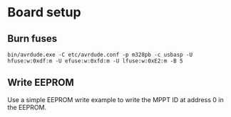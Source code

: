# Board setup

## Burn fuses

`bin/avrdude.exe -C etc/avrdude.conf -p m328pb -c usbasp -U hfuse:w:0xdf:m -U efuse:w:0xfd:m -U lfuse:w:0xE2:m -B 5`

## Write EEPROM

Use a simple EEPROM write example to write the MPPT ID at address 0 in the EEPROM.
